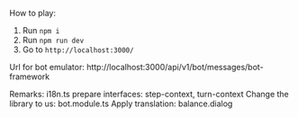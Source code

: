 How to play:

1. Run `npm i`
2. Run `npm run dev`
3. Go to `http://localhost:3000/`

Url for bot emulator: http://localhost:3000/api/v1/bot/messages/bot-framework

Remarks:
i18n.ts
prepare interfaces: step-context, turn-context
Change the library to us: bot.module.ts
Apply translation: balance.dialog


